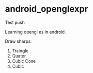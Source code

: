 android_openglexpr
==================
Test push

Learning opengl es in android.

Draw sharps:
1. Traingle
2. Quater
3. Cubic Cone
4. Cubic
